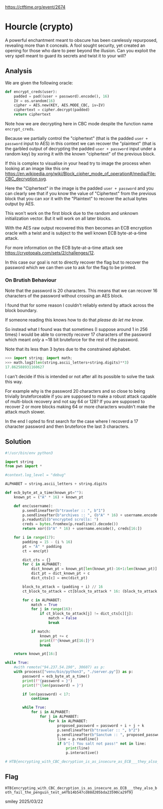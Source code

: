 https://ctftime.org/event/2674

# Hourcle (crypto)

A powerful enchantment meant to obscure has been carelessly repurposed, revealing more than it conceals. A fool sought security, yet created an opening for those who dare to peer beyond the illusion. Can you exploit the very spell meant to guard its secrets and twist it to your will?

## Analysis

We are given the following oracle:

```python
def encrypt_creds(user):
    padded = pad((user + password).encode(), 16)
    IV = os.urandom(16)
    cipher = AES.new(KEY, AES.MODE_CBC, iv=IV)
    ciphertext = cipher.decrypt(padded)
    return ciphertext
```

Note how we are decrypting here in CBC mode despite the function name `encrypt_creds`.

Because we partially control the "ciphertext" (that is the padded `user + password` input to AES) in this context we can recover the "plaintext" (that is the garbled output of decrypting the padded `user + password` input under a random key) by xoring it with the known "ciphertext" of the previous block.

If this is complex to visualise in your head try to image the process when looking at an image like this one https://en.wikipedia.org/wiki/Block_cipher_mode_of_operation#/media/File:CBC_decryption.svg.

Here the "Ciphertext" in the image is the padded `user + password` and you can clearly see that if you know the value of "Ciphertext" from the previous block that you can xor it with the "Plaintext" to recover the actual bytes output by AES.

This won't work on the first block due to the random and unknown initialization vector. But it will work on all later blocks.

With the AES raw output recovered this then becomes an ECB encryption oracle with a twist and is subject to the well known ECB byte-at-a-time attack.

For more information on the ECB byte-at-a-time attack see https://cryptopals.com/sets/2/challenges/12.

In this case our goal is not to directly recover the flag but to recover the password which we can then use to ask for the flag to be printed.

### On Brutish Behaviour

Note that the password is 20 characters. This means that we can recover 16 characters of the password without crossing an AES block.

I found that for some reason I couldn't reliably extend by attack across the block boundary.

If someone reading this knows how to do that _please do let me know_.

So instead what I found was that sometimes (I suppose around 1 in 256 times) I would be able to correctly recover 17 characters of the password which meant *only* a ~18 bit bruteforce for the rest of the password.

Note that its less than 3 bytes due to the constrained alphabet.

```python
>>> import string; import math;
>>> math.log2(len(string.ascii_letters+string.digits)**3)
17.862588931160627
```

I can't decide if this is intended or not after all its possible to solve the task this way.

For example why is the password 20 characters and so close to being trivially bruteforceable if you are supposed to make a robust attack capable of multi-block recovery and not say 64 or 128? If you are supposed to recover 2 or more blocks making 64 or more characters wouldn't make the attack much slower.

In the end I opted to first search for the case where I recoverd a 17 character password and then bruteforce the last 3 characters.

## Solution

```python
#!/usr/bin/env python3

import string
from pwn import *

#context.log_level = "debug"

ALPHABET = string.ascii_letters + string.digits

def ecb_byte_at_a_time(known_pt=""):
    known_pt = ("A" * 16) + known_pt

    def enc(username):
        p.sendlineafter(b"traveler :: ", b"1")
        p.sendlineafter(b"archives :: ", (b"A" * 16) + username.encode())
        p.readuntil(b"encrypted scrolls: ")
        creds = bytes.fromhex(p.readline().decode())
        return xor((b"A" * 16) + username.encode(), creds[16:])

    for i in range(17):
        padding = 15 - (i % 16)
        pt = "A" * padding
        ct = enc(pt)

        dict_cts = {}
        for c in ALPHABET:
            dict_known_pt = known_pt[len(known_pt)-16+1:len(known_pt)]
            dict_pt = dict_known_pt + c
            dict_cts[c] = enc(dict_pt)

        block_to_attack = (padding + i) // 16
        ct_block_to_attack = ct[block_to_attack * 16: (block_to_attack + 1) * 16]

        for c in ALPHABET:
            match = True
            for j in range(16):
                if ct_block_to_attack[j] != dict_cts[c][j]:
                    match = False
                    break

            if match:
                known_pt += c
                print(f"{known_pt[16:]}")
                break

    return known_pt[16:]

while True:
    #with remote("94.237.54.190", 30607) as p:
    with process(["venv/bin/python3", "./server.py"]) as p:
        password = ecb_byte_at_a_time()
        print(f"{password = }")
        print(f"{len(password) = }")

        if len(password) < 17:
            continue

        while True:
            for i in ALPHABET:
                for j in ALPHABET:
                    for k in ALPHABET:
                        proposed_password = password + i + j + k
                        p.sendlineafter(b"traveler :: ", b"2")
                        p.sendlineafter(b"Sanctum :: ", proposed_password.encode())
                        line = p.readline()
                        if b"[-] You salt not pass!" not in line:
                            print(line)
                            p.interactive()

# HTB{encrypting_with_CBC_decryption_is_as_insecure_as_ECB___they_also_both_fail_the_penguin_test_a4fb14b547cd88d205bda23590ca29f9}
```

## Flag
`HTB{encrypting_with_CBC_decryption_is_as_insecure_as_ECB___they_also_both_fail_the_penguin_test_a4fb14b547cd88d205bda23590ca29f9}`

smiley 2025/03/22
